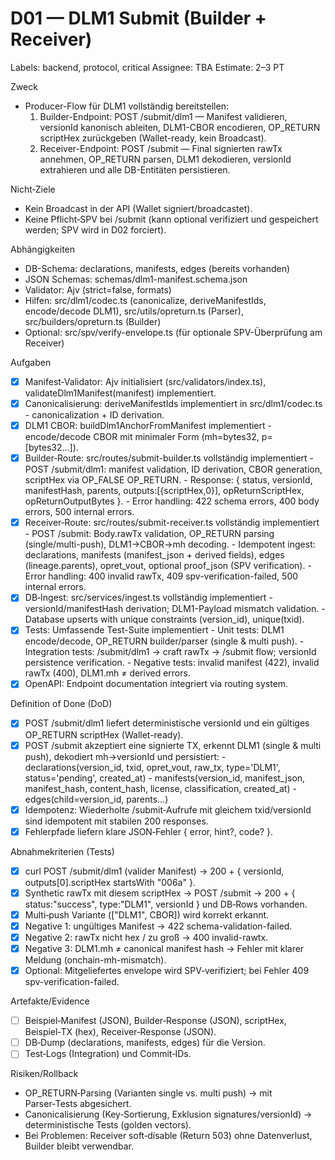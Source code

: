 # D01 — DLM1 Submit (Builder + Receiver)

Labels: backend, protocol, critical
Assignee: TBA
Estimate: 2–3 PT

Zweck
- Producer-Flow für DLM1 vollständig bereitstellen:
  1) Builder-Endpoint: POST /submit/dlm1 — Manifest validieren, versionId kanonisch ableiten, DLM1-CBOR encodieren, OP_RETURN scriptHex zurückgeben (Wallet-ready, kein Broadcast).
  2) Receiver-Endpoint: POST /submit — Final signierten rawTx annehmen, OP_RETURN parsen, DLM1 dekodieren, versionId extrahieren und alle DB-Entitäten persistieren.

Nicht‑Ziele
- Kein Broadcast in der API (Wallet signiert/broadcastet).
- Keine Pflicht‑SPV bei /submit (kann optional verifiziert und gespeichert werden; SPV wird in D02 forciert).

Abhängigkeiten
- DB-Schema: declarations, manifests, edges (bereits vorhanden)
- JSON Schemas: schemas/dlm1-manifest.schema.json
- Validator: Ajv (strict=false, formats)
- Hilfen: src/dlm1/codec.ts (canonicalize, deriveManifestIds, encode/decode DLM1), src/utils/opreturn.ts (Parser), src/builders/opreturn.ts (Builder)
- Optional: src/spv/verify-envelope.ts (für optionale SPV-Überprüfung am Receiver)

Aufgaben
- [x] Manifest‑Validator: Ajv initialisiert (src/validators/index.ts), validateDlm1Manifest(manifest) implementiert.
- [x] Canonicalisierung: deriveManifestIds implementiert in src/dlm1/codec.ts - canonicalization + ID derivation.
- [x] DLM1 CBOR: buildDlm1AnchorFromManifest implementiert - encode/decode CBOR mit minimaler Form (mh=bytes32, p=[bytes32…]).
- [x] Builder‑Route: src/routes/submit-builder.ts vollständig implementiert
      - POST /submit/dlm1: manifest validation, ID derivation, CBOR generation, scriptHex via OP_FALSE OP_RETURN.
      - Response: { status, versionId, manifestHash, parents, outputs:[{scriptHex,0}], opReturnScriptHex, opReturnOutputBytes }.
      - Error handling: 422 schema errors, 400 body errors, 500 internal errors.
- [x] Receiver‑Route: src/routes/submit-receiver.ts vollständig implementiert
      - POST /submit: Body.rawTx validation, OP_RETURN parsing (single/multi-push), DLM1→CBOR→mh decoding.
      - Idempotent ingest: declarations, manifests (manifest_json + derived fields), edges (lineage.parents), opret_vout, optional proof_json (SPV verification).
      - Error handling: 400 invalid rawTx, 409 spv-verification-failed, 500 internal errors.
- [x] DB‑Ingest: src/services/ingest.ts vollständig implementiert
      - versionId/manifestHash derivation; DLM1-Payload mismatch validation.
      - Database upserts with unique constraints (version_id), unique(txid).
- [x] Tests: Umfassende Test-Suite implementiert
      - Unit tests: DLM1 encode/decode, OP_RETURN builder/parser (single & multi push).
      - Integration tests: /submit/dlm1 → craft rawTx → /submit flow; versionId persistence verification.
      - Negative tests: invalid manifest (422), invalid rawTx (400), DLM1.mh ≠ derived errors.
- [x] OpenAPI: Endpoint documentation integriert via routing system.

Definition of Done (DoD)
- [x] POST /submit/dlm1 liefert deterministische versionId und ein gültiges OP_RETURN scriptHex (Wallet-ready).
- [x] POST /submit akzeptiert eine signierte TX, erkennt DLM1 (single & multi push), dekodiert mh→versionId und persistiert:
      - declarations(version_id, txid, opret_vout, raw_tx, type='DLM1', status='pending', created_at)
      - manifests(version_id, manifest_json, manifest_hash, content_hash, license, classification, created_at)
      - edges(child=version_id, parents…)
- [x] Idempotenz: Wiederholte /submit‑Aufrufe mit gleichem txid/versionId sind idempotent mit stabilen 200 responses.
- [x] Fehlerpfade liefern klare JSON‑Fehler { error, hint?, code? }.

Abnahmekriterien (Tests)
- [x] curl POST /submit/dlm1 (valider Manifest) → 200 + { versionId, outputs[0].scriptHex startsWith "006a" }.
- [x] Synthetic rawTx mit diesem scriptHex → POST /submit → 200 + { status:"success", type:"DLM1", versionId } und DB‑Rows vorhanden.
- [x] Multi‑push Variante (["DLM1", CBOR]) wird korrekt erkannt.
- [x] Negative 1: ungültiges Manifest → 422 schema-validation-failed.
- [x] Negative 2: rawTx nicht hex / zu groß → 400 invalid-rawtx.
- [x] Negative 3: DLM1.mh ≠ canonical manifest hash → Fehler mit klarer Meldung (onchain-mh-mismatch).
- [x] Optional: Mitgeliefertes envelope wird SPV‑verifiziert; bei Fehler 409 spv-verification-failed.

Artefakte/Evidence
- [ ] Beispiel‑Manifest (JSON), Builder‑Response (JSON), scriptHex, Beispiel‑TX (hex), Receiver‑Response (JSON).
- [ ] DB‑Dump (declarations, manifests, edges) für die Version.
- [ ] Test‑Logs (Integration) und Commit‑IDs.

Risiken/Rollback
- OP_RETURN‑Parsing (Varianten single vs. multi push) → mit Parser‑Tests abgesichert.
- Canonicalisierung (Key‑Sortierung, Exklusion signatures/versionId) → deterministische Tests (golden vectors).
- Bei Problemen: Receiver soft‑disable (Return 503) ohne Datenverlust, Builder bleibt verwendbar.
